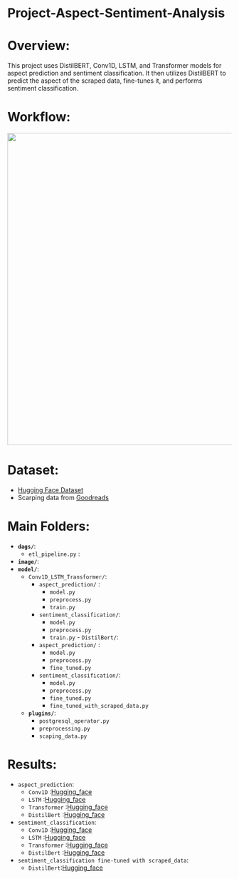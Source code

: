 # Project-Aspect-Sentiment-Analysis

# Overview:

This project uses DistilBERT, Conv1D, LSTM, and Transformer models for aspect prediction and sentiment classification. It then utilizes DistilBERT to predict the aspect of the scraped data, fine-tunes it, and performs sentiment classification.
# Workflow:
<div style="text-align: center;">
    <img src="https://github.com/DANGKHOIk22/Project-Aspect-Sentiment-Analysis/blob/main/image/Screenshot%202025-03-17%20101657.png?raw=true" width="700"/>
</div>

# Dataset:
  - [Hugging Face Dataset](https://huggingface.co/datasets/thainq107/abte-restaurants)
  - Scarping data from [Goodreads](https://www.goodreads.com/)

# Main Folders:
  - **`dags/`**: 
       - `etl_pipeline.py` : 
  - **`image/`**: 
  - **`model/`**: 
       - `Conv1D_LSTM_Transformer/`:
           - `aspect_prediction/` :
               -  `model.py`
               - `preprocess.py` 
               - `train.py`
           - `sentiment_classification/`:
               -  `model.py`
               - `preprocess.py` 
               - `train.py`
        - `DistilBert/`:
           - `aspect_prediction/` :
               -  `model.py`
               - `preprocess.py` 
               - `fine_tuned.py`
           - `sentiment_classification/`:
               -  `model.py`
               - `preprocess.py` 
               - `fine_tuned.py`
               - `fine_tuned_with_scraped_data.py`
    - **`plugins/`**:
        - `postgresql_operator.py`
        - `preprocessing.py`
        - `scaping_data.py`

# Results:
  - `aspect_prediction`:
     - `Conv1D` :[Hugging_face](https://huggingface.co/Khoivudang1209/abte-restaurants-conv1d)
     - `LSTM` :[Hugging_face](https://huggingface.co/Khoivudang1209/abte-restaurants-lstm)
     - `Transformer` :[Hugging_face](https://huggingface.co/Khoivudang1209/abte-restaurants-transformer)
     - `DistilBert` :[Hugging_face](https://huggingface.co/Khoivudang1209/abte-restaurants-distilbert-base-uncased)
  - `sentiment_classification`:
     - `Conv1D` :[Hugging_face](https://huggingface.co/Khoivudang1209/abte-restaurants-sentiment-conv1d)
     - `LSTM` :[Hugging_face](https://huggingface.co/Khoivudang1209/abte-restaurants-sentiment-lstm)
     - `Transformer` :[Hugging_face](https://huggingface.co/Khoivudang1209/abte-restaurants-sentiment-transformer)
     - `DistilBert` :[Hugging_face](https://huggingface.co/Khoivudang1209/abte-restaurants-sentiment-distilbert)
  - `sentiment_classification fine-tuned with scraped_data`:
     - `DistilBert`:[Hugging_face](https://huggingface.co/Khoivudang1209/absa-restaurants-albert-base-v2)

     
